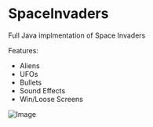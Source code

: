 # SpaceInvaders
Full Java implmentation of Space Invaders

Features:
* Aliens
* UFOs
* Bullets
* Sound Effects
* Win/Loose Screens

![Image](https://lh3.googleusercontent.com/sYDPHLh_vMPatuywan6BJQqH-5wM3Lxad7eY1jhDQJMuPUT81XLnySF7bM5Ypad4tT5nxKpCifjqQ1UZscAb9n9oTR2jiaXT9pXA8idVUxrKqPL3FXxq6qInkbgU8BZK_p5d_8eahgm-pJ-mzBBrvS17MB8WULC84riEmpgXq0sfZgEPrvh21Sm4nexfIjH0g3MTBrGNGH4zFQNIX3r-ct0-43ATO2eYFvpJRoRXx4PqZm6PnyGxMdmdRUvrR5mV_b9xI1SIRggZqdxd1YY1tHbq6QWFNqXP7ypNDzwXdVvopbrC_6jppsUr-rGBHCxkSXGHx3GP755Z8a24CdwOckMfQHhp-S3cOT8eifiZrgOcO3_Y2vn8Kwc4_UH492EQtj8zz79RJUrsFz3ejivFdPT4gDKA1fYHkuTJ5j-t8iL0-UGVQKbvCIIlwPP_pvNOdSf_VgHXktPctIEC35_to2ArsBWv7u7uH6680XBvVzXPM32GjGmFwi40_1IAP_gm2ao5XxIxiAAU5KkZAm2abeN4MCYWHI6z4Q9rRwqT0yLO-YFaGG22ToXOKkbbYbTAL2IV=w762-h795-no)
